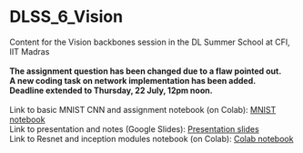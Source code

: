 # DLSS_6_Vision
Content for the Vision backbones session in the DL Summer School at CFI, IIT Madras <br> <br>
**The assignment question has been changed due to a flaw pointed out.   
A new coding task on network implementation has been added.   
Deadline extended to Thursday, 22 July,  12pm noon.**   <br> <br> 
Link to basic MNIST CNN  and assignment notebook (on Colab): [MNIST notebook](https://colab.research.google.com/drive/1qnyPEp4ih5DyCMGfwrk4wF6p0U82Gsq6) <br>
Link to presentation and notes (Google Slides): [Presentation slides](https://docs.google.com/presentation/d/19E5CO4V_WB8SFr7eRr-uxDJV2tz9shV88vrkRB-sWnc/edit?usp=sharing) <br>
Link to Resnet and inception modules notebook (on Colab): [Colab notebook](https://colab.research.google.com/drive/17ptUf8k-GJ5SkhRGP9Qf0k_Dsz5tAOqA?usp=sharing) <br>
